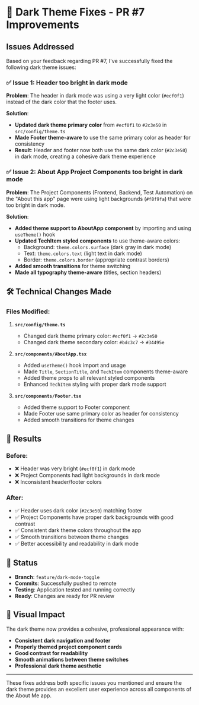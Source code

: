 # 🎨 Dark Theme Fixes - PR #7 Improvements

## Issues Addressed

Based on your feedback regarding PR #7, I've successfully fixed the following dark theme issues:

### ✅ **Issue 1: Header too bright in dark mode**
**Problem**: The header in dark mode was using a very light color (`#ecf0f1`) instead of the dark color that the footer uses.

**Solution**: 
- **Updated dark theme primary color** from `#ecf0f1` to `#2c3e50` in `src/config/theme.ts`
- **Made Footer theme-aware** to use the same primary color as header for consistency
- **Result**: Header and footer now both use the same dark color (`#2c3e50`) in dark mode, creating a cohesive dark theme experience

### ✅ **Issue 2: About App Project Components too bright in dark mode** 
**Problem**: The Project Components (Frontend, Backend, Test Automation) on the "About this app" page were using light backgrounds (`#f8f9fa`) that were too bright in dark mode.

**Solution**:
- **Added theme support to AboutApp component** by importing and using `useTheme()` hook
- **Updated TechItem styled components** to use theme-aware colors:
  - Background: `theme.colors.surface` (dark gray in dark mode)
  - Text: `theme.colors.text` (light text in dark mode)
  - Border: `theme.colors.border` (appropriate contrast borders)
- **Added smooth transitions** for theme switching
- **Made all typography theme-aware** (titles, section headers)

## 🛠 Technical Changes Made

### Files Modified:

1. **`src/config/theme.ts`**
   - Changed dark theme primary color: `#ecf0f1` → `#2c3e50`
   - Changed dark theme secondary color: `#bdc3c7` → `#34495e`

2. **`src/components/AboutApp.tsx`**
   - Added `useTheme()` hook import and usage
   - Made `Title`, `SectionTitle`, and `TechItem` components theme-aware
   - Added theme props to all relevant styled components
   - Enhanced `TechItem` styling with proper dark mode support

3. **`src/components/Footer.tsx`**
   - Added theme support to Footer component
   - Made Footer use same primary color as header for consistency
   - Added smooth transitions for theme changes

## 🎯 Results

### Before:
- ❌ Header was very bright (`#ecf0f1`) in dark mode
- ❌ Project Components had light backgrounds in dark mode
- ❌ Inconsistent header/footer colors

### After:
- ✅ Header uses dark color (`#2c3e50`) matching footer
- ✅ Project Components have proper dark backgrounds with good contrast
- ✅ Consistent dark theme colors throughout the app
- ✅ Smooth transitions between theme changes
- ✅ Better accessibility and readability in dark mode

## 🚀 Status

- **Branch**: `feature/dark-mode-toggle`
- **Commits**: Successfully pushed to remote
- **Testing**: Application tested and running correctly
- **Ready**: Changes are ready for PR review

## 📱 Visual Impact

The dark theme now provides a cohesive, professional appearance with:
- **Consistent dark navigation and footer**
- **Properly themed project component cards**
- **Good contrast for readability**
- **Smooth animations between theme switches**
- **Professional dark theme aesthetic**

---

These fixes address both specific issues you mentioned and ensure the dark theme provides an excellent user experience across all components of the About Me app.